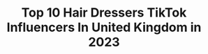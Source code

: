 ---
title: Top 10 Hair Dressers TikTok Influencers In United Kingdom in 2023
description: >-
  Find top hair dressers TikTok influencers in United Kingdom in 2023. Most popular hashtags: #fyp #foryou #foryoupage #hair.
platform: TikTok
hits: 12
text_top: Discover the most popular TikTok accounts on inBeat.
text_bottom: Our database has 12 TikTok influencers like this in United Kingdom for you to pitch.
profiles:
  - username: "rocknrosehair"
    fullname: >-
      Rock n Rose Hair
    bio: >-
      🖤Alternative hairdressers based in Edinburgh, Scotland🖤
    location: "United Kingdom"
    followers: 10400
    engagement: 652
    commentsToLikes: 0.006720
    id: ck9euz825fv4i0j784swcoacg
    verified: false
    hashtags: "#hairvideo, #balayage, #hairgoals, #haircolor"
  - username: "jaymz.marsters"
    fullname: >-
      Jaymz Marsters
    bio: >-
      Hairdresser Norfolk UK Rainbow hair & Random tiktoks Follow Insta for afters
    location: "United Kingdom"
    followers: 54600
    engagement: 444
    commentsToLikes: 0.014543
    id: ck8kl0frs1u4k0j787am9c4m0
    verified: false
    hashtags: "#diyhair, #kawaii, #fyp, #silverhair"
  - username: "_soggy_nugget_"
    fullname: >-
      Soggy_nugget
    bio: >-
      🍿Welcome to the sogg-zone🍿 🍬twitch.tv/that_soggy_nugget🍬 👕Merch below!👕
    location: "United Kingdom"
    followers: 2600000
    engagement: 1819
    commentsToLikes: 0.016411
    id: ck8oyzk5f9p360j78ae5iqwwm
    verified: false
    hashtags: "#meme, #halloween, #spooky, #pepsiman"
  - username: "laurenaleahbradshaw"
    fullname: >-
      lauren💗
    bio: >-
      Slim & Shady 👽 A bad BLEEP
    location: "United Kingdom"
    followers: 3828
    engagement: 1240
    commentsToLikes: 0.011201
    id: ckdc0zud1fk6a0j23tk585di3
    verified: false
    hashtags: "#fyp, #foryoupage, #duet, #boyfriend"
  - username: "theyorkshiregobshite"
    fullname: >-
      Collette Frances
    bio: >-
      Here to remind you how amazing you are ❤️❤️❤️ Chuffin' Belting
    location: "United Kingdom"
    followers: 9496
    engagement: 1151
    commentsToLikes: 0.151481
    id: ckcjk6tuedrel0j23n1bx7e89
    verified: false
    hashtags: "#learnwithme, #nailedit, #tfbornthisway, #fyp"
  - username: "lilyyynewtonxx"
    fullname: >-
      Lilyyyyy
    bio: >-
      18 🍸 Instagram - lilyyynewton😝 Depop-lilynewtonxx
    location: "United Kingdom"
    followers: 4071
    engagement: 976
    commentsToLikes: 0.018666
    id: ckbwhd5wp2sm00j235doho1id
    verified: false
    hashtags: "#viral, #foryou, #athlete, #bathuni"
  - username: "hannstokes__95"
    fullname: >-
      Hannah Stokes
    bio: >-
      🖤🏴󠁧󠁢󠁥󠁮󠁧󠁿 IG- hannstokes__ Midlands
    location: "United Kingdom"
    followers: 9424
    engagement: 824
    commentsToLikes: 0.012504
    id: ckav0e1jr62pz0j23i10qr8vy
    verified: false
    hashtags: "#wholenewgame, #relationship, #fyp, #foryoupage"
  - username: "abby.t002"
    fullname: >-
      abby 
    bio: >-
      🐀
    location: "United Kingdom"
    followers: 2221
    engagement: 1651
    commentsToLikes: 0.025739
    id: ckcehq97spmrp0j23d28hvzq7
    verified: false
    hashtags: "#school, #outfit, #dresses, #clothes"
  - username: "alishaakaurr"
    fullname: >-
      Alisha Kaur
    bio: >-
      19 🦋🦋🦋
    location: "United Kingdom"
    followers: 14100
    engagement: 690
    commentsToLikes: 0.011222
    id: ckcotmd228fni0j23bdffapwe
    verified: false
    hashtags: "#foryoupage, #hairtutorial, #tiktokhair, #hairhacks"
  - username: "amber_scottt"
    fullname: >-
      amber_scottt
    bio: >-
      Insta - @amber_scottt 22🌸 Northern Ireland🌻
    location: "United Kingdom"
    followers: 71000
    engagement: 1820
    commentsToLikes: 0.013213
    id: ck8f7fzkx30ue0j789asf8wqu
    verified: false
    hashtags: "#fyp, #foryou, #mylevismyvibe, #goingout"
---